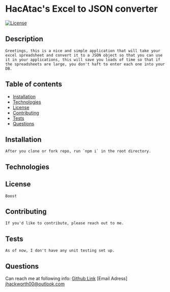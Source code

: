
  # HacAtac's Excel to JSON converter
  [![License](https://img.shields.io/badge/License-Boost%201.0-lightblue.svg)](https://www.boost.org/LICENSE_1_0.txt)
  ## Description
    Greetings, this is a nice and simple application that will take your excel spreadsheet and convert it to a JSON object so that you can use it in your applications, this will save you loads of time so that if the spreadsheets are large, you don't haft to enter each one into your DB. 
  
  ## Table of contents
  - [Installation](#installation)
  - [Technologies](#technologies)
  - [License](#license)
  - [Contributing](#contributing)
  - [Tests](#tests)
  - [Questions](#questions)
  
  ## Installation 
    After you clone or fork repo, run `npm i` in the root directory.
  
  ## Technologies 
    
  
  ## License 
    Boost

  ## Contributing 
    If you'd like to contribute, please reach out to me.
  
  ## Tests 
    As of now, I don't have any unit testing set up.
  
  ## Questions 
  Can reach me at following info:
    [Github Link](https://github.com/https://github.com/HacAtac/excelToJson)
    [Email Adress] jhackworth00@outlook.com
  